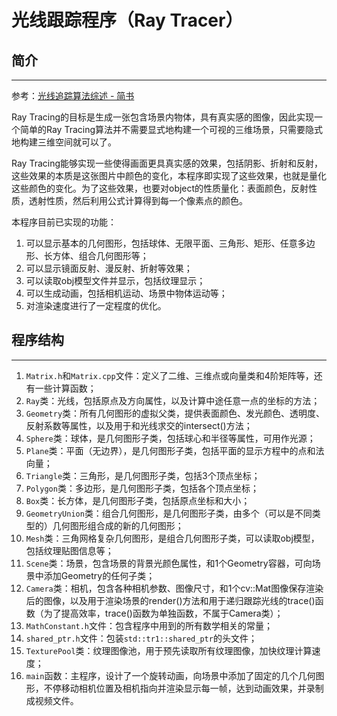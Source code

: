 # 光线跟踪程序（Ray Tracer）


## 简介
------

参考：[光线追踪算法综述 - 简书](http://www.jianshu.com/p/81329c6c7002)

Ray Tracing的目标是生成一张包含场景内物体，具有真实感的图像，因此实现一个简单的Ray Tracing算法并不需要显式地构建一个可视的三维场景，只需要隐式地构建三维空间就可以了。

Ray Tracing能够实现一些使得画面更具真实感的效果，包括阴影、折射和反射，这些效果的本质是这张图片中颜色的变化，本程序即实现了这些效果，也就是量化这些颜色的变化。为了这些效果，也要对object的性质量化：表面颜色，反射性质，透射性质，然后利用公式计算得到每一个像素点的颜色。

本程序目前已实现的功能：
1. 可以显示基本的几何图形，包括球体、无限平面、三角形、矩形、任意多边形、长方体、组合几何图形等；  
2. 可以显示镜面反射、漫反射、折射等效果；  
3. 可以读取obj模型文件并显示，包括纹理显示；  
4. 可以生成动画，包括相机运动、场景中物体运动等；  
5. 对渲染速度进行了一定程度的优化。  


## 程序结构
------

1. `Matrix.h`和`Matrix.cpp`文件：定义了二维、三维点或向量类和4阶矩阵等，还有一些计算函数；  
2. `Ray`类：光线，包括原点及方向属性，以及计算中途任意一点的坐标的方法；  
3. `Geometry`类：所有几何图形的虚拟父类，提供表面颜色、发光颜色、透明度、反射系数等属性，以及用于和光线求交的intersect()方法；  
4. `Sphere`类：球体，是几何图形子类，包括球心和半径等属性，可用作光源；  
5. `Plane`类：平面（无边界），是几何图形子类，包括平面的显示方程中的点和法向量；  
6. `Triangle`类：三角形，是几何图形子类，包括3个顶点坐标；  
7. `Polygon`类：多边形，是几何图形子类，包括各个顶点坐标；  
8. `Box`类：长方体，是几何图形子类，包括原点坐标和大小；  
9. `GeometryUnion`类：组合几何图形，是几何图形子类，由多个（可以是不同类型的）几何图形组合成的新的几何图形；  
10. `Mesh`类：三角网格复杂几何图形，是组合几何图形子类，可以读取obj模型，包括纹理贴图信息等；  
11. `Scene`类：场景，包含场景的背景光颜色属性，和1个Geometry容器，可向场景中添加Geometry的任何子类；  
12. `Camera`类：相机，包含各种相机参数、图像尺寸，和1个cv::Mat图像保存渲染后的图像，以及用于渲染场景的render()方法和用于递归跟踪光线的trace()函数（为了提高效率，trace()函数为单独函数，不属于Camera类）；  
13. `MathConstant.h`文件：包含程序中用到的所有数学相关的常量；  
14. `shared_ptr.h`文件：包装`std::tr1::shared_ptr`的头文件；  
15. `TexturePool`类：纹理图像池，用于预先读取所有纹理图像，加快纹理计算速度；  
16. `main`函数：主程序，设计了一个旋转动画，向场景中添加了固定的几个几何图形，不停移动相机位置及相机指向并渲染显示每一帧，达到动画效果，并录制成视频文件。  
